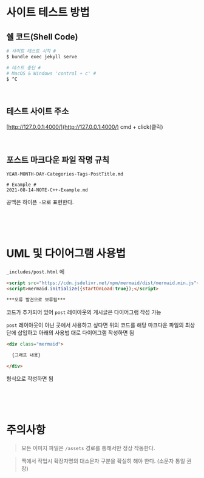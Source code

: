 # 사이트 테스트 방법


## 쉘 코드(Shell Code)

```bash
# 사이트 테스트 시작 #
$ bundle exec jekyll serve

# 테스트 중단 #
# MacOS & Windows 'control + c' #
$ ^C
```

<br/>

## 테스트 사이트 주소

[http://127.0.0.1:4000/](http://127.0.0.1:4000/)
cmd + click(클릭)

<br/>

## 포스트 마크다운 파일 작명 규칙

```
YEAR-MONTH-DAY-Categories-Tags-PostTitle.md

# Example #
2021-08-14-NOTE-C++-Example.md
```

공백은 하이픈 `-`으로 표현한다.

<br/><br/><br/>

# UML 및 다이어그램 사용법
`_includes/post.html` 에 
```html
<script src="https://cdn.jsdelivr.net/npm/mermaid/dist/mermaid.min.js"></script>
<script>mermaid.initialize({startOnLoad:true});</script>

***오류 발견으로 보류됨***
```
코드가 추가되어 있어 `post` 레이아웃의 게시글은 다이어그램 작성 가능

`post` 레이아웃이 아닌 곳에서 사용하고 싶다면 위의 코드를 해당 마크다운 파일의 최상단에 삽입하고 아래의 사용법 대로 다이어그램 작성하면 됨


```html
<div class="mermaid"> 
  
  {그래프 내용}

</div>
```
형식으로 작성하면 됨

<br/><br/><br/>

# 주의사항

> 모든 이미지 파일은 `/assets` 경로를 통해서만 정상 작동한다.

> 맥에서 작업시 확장자명의 대소문자 구분을 확실히 해야 한다. (소문자 통일 권장)